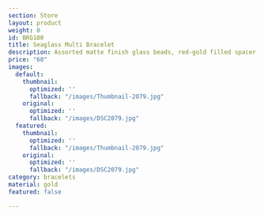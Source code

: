 ```yaml
---
section: Store
layout: product
weight: 0
id: BRG100
title: Seaglass Multi Bracelet
description: Assorted matte finish glass beads, red-gold filled spacer beads.
price: "68"
images:
  default:
    thumbnail:
      optimized: ''
      fallback: "/images/Thumbnail-2079.jpg"
    original:
      optimized: ''
      fallback: "/images/DSC2079.jpg"
  featured:
    thumbnail:
      optimized: ''
      fallback: "/images/Thumbnail-2079.jpg"
    original:
      optimized: ''
      fallback: "/images/DSC2079.jpg"
category: bracelets
material: gold
featured: false

---
```

